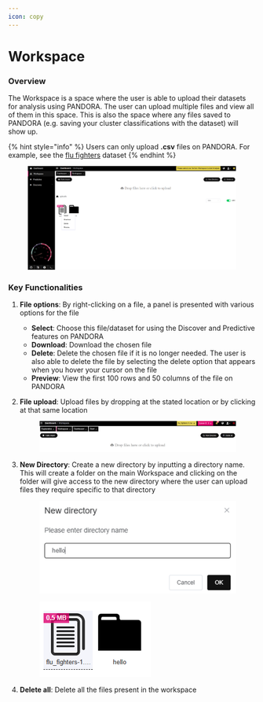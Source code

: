 ```yaml
---
icon: copy
---
```


# Workspace

### Overview

The Workspace is a space where the user is able to upload their datasets for analysis using PANDORA. The user can upload multiple files and view all of them in this space. This is also the space where any files saved to PANDORA (e.g. saving your cluster classifications with the dataset) will show up.

{% hint style="info" %}
Users can only upload **.csv** files on PANDORA. For example, see the [flu fighters](https://github.com/atomiclaboratory/systems_immunology_course_2024/blob/main/Course%20Materials/Flu%20Fighters%20Challenge%202024/dataset/flu_fighters.csv) dataset
{% endhint %}

<figure><img src="../.gitbook/assets/workspace.png" alt=""><figcaption></figcaption></figure>

### Key Functionalities

1. **File options**: By right-clicking on a file, a panel is presented with various options for the file
   * **Select**: Choose this file/dataset for using the Discover and Predictive features on PANDORA
   * **Download**: Download the chosen file&#x20;
   * **Delete**: Delete the chosen file if it is no longer needed. The user is also able to delete the file by selecting the delete option that appears when you hover your cursor on the file&#x20;
   * **Preview**: View the first 100 rows and 50 columns of the file on PANDORA
2.  **File upload**: Upload files by dropping at the stated location or by clicking at that same location&#x20;



    <figure><img src="../.gitbook/assets/image (5).png" alt=""><figcaption></figcaption></figure>
3.  **New Directory**: Create a new directory by inputting a directory name. This will create a folder on the main Workspace and clicking on the folder will give access to the new directory where the user can upload files they require specific to that directory

    <div><figure><img src="../.gitbook/assets/image (6).png" alt=""><figcaption></figcaption></figure> <figure><img src="../.gitbook/assets/Screenshot 2025-04-09 083033.png" alt=""><figcaption></figcaption></figure></div>
4. **Delete all**: Delete all the files present in the workspace&#x20;
